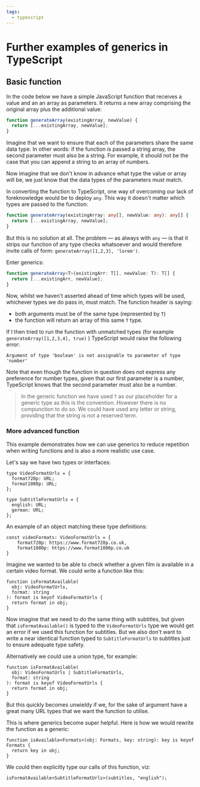 ```yaml
---
tags:
  - typescript
---
```


# Further examples of generics in TypeScript

## Basic function

In the code below we have a simple JavaScript function that receives a value and
an an array as parameters. It returns a new array comprising the original array
plus the additional value:

```js
function generateArray(existingArray, newValue) {
  return [...existingArray, newValue];
}
```

Imagine that we want to ensure that each of the parameters share the same data
type. In other words: if the function is passed a string array, the second
parameter must also be a string. For example, it should not be the case that you
can append a string to an array of numbers.

Now imagine that we don't know in advance what type the value or array will be,
we just know that the data types of the parameters must match.

In converting the function to TypeScript, one way of overcoming our lack of
foreknowledge would be to deploy `any`. This way it doesn't matter which types
are passed to the function:

```ts
function generateArray(existingArray: any[], newValue: any): any[] {
  return [...existingArray, newValue];
}
```

But this is no solution at all. The problem — as always with `any` — is that it
strips our function of any type checks whatsoever and would therefore invite
calls of form: `generateArray([1,2,3], 'lorem')`.

Enter generics:

```ts
function generateArray<T>(existingArr: T[], newValue: T): T[] {
  return [...existingArr, newValue];
}
```

Now, whilst we haven't asserted ahead of time which types will be used,
whichever types we do pass in, must match. The function header is saying:

- both arguments must be of the same type (represented by `T`)
- the function will return an array of this same `T` type.

If I then tried to run the function with unmatched types (for example
`generateArray([1,2,3,4], true)` ) TypeScript would raise the following error:

```
Argument of type 'boolean' is not assignable to parameter of type 'number'
```

Note that even though the function in question does not express any preference
for number types, given that our first parameter is a number, TypeScript knows
that the second parameter must also be a number.

> In the generic function we have used `T` as our placeholder for a generic type
> as this is the convention. However there is no compunction to do so. We could
> have used any letter or string, providing that the string is not a reserved
> term.

### More advanced function

This example demonstrates how we can use generics to reduce repetition when
writing functions and is also a more realistic use case.

Let's say we have two types or interfaces:

```tsx
type VideoFormatUrls = {
  format720p: URL;
  format1080p: URL;
};
```

```tsx
type SubtitleFormatUrls = {
  english: URL;
  german: URL;
};
```

An example of an object matching these type definitions:

```tsx
const videoFormats: VideoFormatUrls = {
	format720p: https://www.format720p.co.uk,
	format1080p: https://www.format1080p.co.uk
}
```

Imagine we wanted to be able to check whether a given film is available in a
certain video format. We could write a function like this:

```tsx
function isFormatAvailable(
  obj: VideoFormatUrls,
  format: string
): format is keyof VideoFormatUrls {
  return format in obj;
}
```

Now imagine that we need to do the same thing with subtitles, but given that
`isFormatAvailable()` is typed to the `VideoFormatUrls` type we would get an
error if we used this function for subtitles. But we also don't want to write a
near identical function typed to `SubtitleFormatUrls` to subtitles just to
ensure adequate type safety.

Alternatively we could use a union type, for example:

```tsx
function isFormatAvailable(
  obj: VideoFormatUrls | SubtitleFormatUrls,
  format: string
): format is keyof VideoFormatUrls {
  return format in obj;
}
```

But this quickly becomes unwieldy if we, for the sake of argument have a great
many URL types that we want the function to utilise.

This is where generics become super helpful. Here is how we would rewrite the
function as a generic:

```tsx
function isAvailable<Formats>(obj: Formats, key: string): key is keyof Formats {
  return key in obj;
}
```

We could then explicitly type our calls of this function, viz:

```tsx
isFormatAvailable<SubtitleFormatUrls>(subtitles, "english");
```
